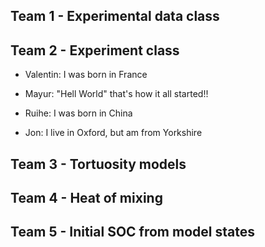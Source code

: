 ## Team 1 - Experimental data class

## Team 2 - Experiment class

- Valentin: I was born in France

- Mayur: "Hell World" that's how it all started!!
- Ruihe: I was born in China
- Jon: I live in Oxford, but am from Yorkshire


## Team 3 - Tortuosity models

## Team 4 - Heat of mixing

## Team 5 - Initial SOC from model states
